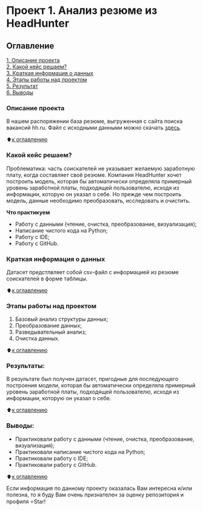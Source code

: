 # Проект 1. Анализ резюме из HeadHunter

## Оглавление  
[1. Описание проекта](.README.md#Описание-проекта)  
[2. Какой кейс решаем?](.README.md#Какой-кейс-решаем)  
[3. Краткая информация о данных](.README.md#Краткая-информация-о-данных)  
[4. Этапы работы над проектом](.README.md#Этапы-работы-над-проектом)  
[5. Результат](.README.md#Результат)    
[6. Выводы](.README.md#Выводы) 

### Описание проекта    
В нашем распоряжении база резюме, выгруженная с сайта поиска вакансий hh.ru. 
Файл с исходными данными можно скачать [здесь](https://drive.google.com/file/d/10EU8YFvOgHy0y58RUHHWqU1kFgLOJ6cQ/view?usp=share_link).

:arrow_up:[к оглавлению](.README.md#Оглавление)


### Какой кейс решаем?    
Проблематика: часть соискателей не указывает желаемую заработную плату, когда составляет своё резюме. Компания HeadHunter хочет построить модель, которая бы автоматически определяла примерный уровень заработной платы, подходящей пользователю, исходя из информации, которую он указал о себе. Но прежде чем построить модель, данные необходимо преобразовать, исследовать и очистить.

**Что практикуем**     
- Работу с данными (чтение, очистка, преобразование, визуализация);
- Написание чистого кода на Python;
- Работу с IDE;
- Работу с GitHub.

### Краткая информация о данных
Датасет предстлвляет собой csv-файл с информацией из резюме соискателей в форме таблицы.
  
:arrow_up:[к оглавлению](.README.md#Оглавление)


### Этапы работы над проектом  
1. Базовый анализ структуры данных;
2. Преобразование данных;
3. Разведывательный анализ;
4. Очистка данных.

:arrow_up:[к оглавлению](.README.md#Оглавление)


### Результаты:  
В результате был получен датасет, пригодные для последующего построения модели, которая бы автоматически определяла примерный уровень заработной платы, подходящей пользователю, исходя из информации, которую он указал о себе.

:arrow_up:[к оглавлению](.README.md#Оглавление)


### Выводы:  
- Практиковали работу с данными (чтение, очистка, преобразование, визуализация);
- Практиковали написание чистого кода на Python;
- Практиковали работу с IDE;
- Практиковали работу с GitHub.

:arrow_up:[к оглавлению](.README.md#Оглавление)


Если информация по данному проекту оказалась Вам интересна и/или полезна, то я буду  Вам очень признателен за оценку репозитория и профиля ⭐️Star!